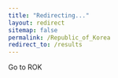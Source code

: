 ```yaml
---
title: "Redirecting..."
layout: redirect
sitemap: false
permalink: /Republic_of_Korea
redirect_to: /results
---
```


Go to ROK